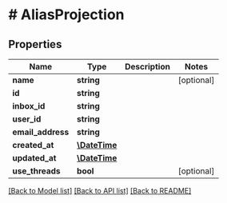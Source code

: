 # # AliasProjection

## Properties

Name | Type | Description | Notes
------------ | ------------- | ------------- | -------------
**name** | **string** |  | [optional] 
**id** | **string** |  | 
**inbox_id** | **string** |  | 
**user_id** | **string** |  | 
**email_address** | **string** |  | 
**created_at** | [**\DateTime**](\DateTime) |  | 
**updated_at** | [**\DateTime**](\DateTime) |  | 
**use_threads** | **bool** |  | [optional] 

[[Back to Model list]](../../README#documentation-for-models) [[Back to API list]](../../README#documentation-for-api-endpoints) [[Back to README]](../../README)


